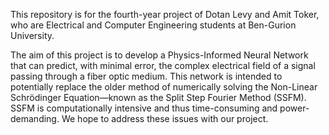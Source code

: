 This repository is for the fourth-year project of Dotan Levy and Amit Toker, who are Electrical and Computer Engineering students at Ben-Gurion University.

The aim of this project is to develop a Physics-Informed Neural Network that can predict, with minimal error, the complex electrical field of a signal passing through a fiber optic medium.
This network is intended to potentially replace the older method of numerically solving the Non-Linear Schrödinger Equation—known as the Split Step Fourier Method (SSFM).
SSFM is computationally intensive and thus time-consuming and power-demanding.
We hope to address these issues with our project.
